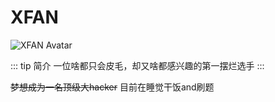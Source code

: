 # XFAN 

<img :src="$withBase('/member_avatar/XFAN.gif')" alt="XFAN Avatar">

::: tip 简介
一位啥都只会皮毛，却又啥都感兴趣的第一摆烂选手
:::

~~梦想成为一名顶级大hacker~~
目前在睡觉干饭and刷题